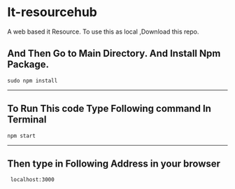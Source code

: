 # It-resourcehub
A web based it Resource.
To use this as local ,Download this repo.

And Then Go to Main Directory.
And Install Npm Package.
---------------------------
    sudo npm install
---------------------------
To Run This code Type Following command In Terminal
--------------------------
    npm start
-------------------------
Then type in Following Address in your browser
-------------------------
     localhost:3000

